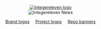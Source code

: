 <!-- Copyright integereleven 2025 -->
<p align="center">
  <a href="https://integereleven.com" title="integereleven website">
    <img
      alt="integereleven logo"
      src="https://docs.i11n.io/assets/img/logos/png/256/brand/text/stroked.v1.png"
    />
  </a>
  <br />
  <img src="https://docs.i11n.io/assets/img/banners/repo/all/current.svg" alt="integereleven News" title="integereleven News" />
</p>

<p align="center">
<!-- Social badges -->
</p>

<p align="center">
  <a href="/assets/brand-logos" title="Brand logos">Brand logos</a> &nbsp; &nbsp;
  <a href="/assets/project-logos" title="Project logos">Project logos</a> &nbsp; &nbsp;
  <a href="/assets/repo-banners" title="Repo banners">Repo banners</a>
</p>
